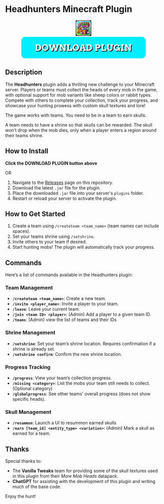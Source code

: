 # Headhunters Minecraft Plugin

<div align="center">
  <img src="./art/Headhunters-Logo.jpg" alt="Headhunters Logo" style="max-height: 50px;"/>
</div>

<div align="center">
  <a href="https://github.com/joeShuff/Minecraft-Headhunters/releases/latest/download/HeadHunters.jar" download>
    <img src="/art/download-button.png" alt="Download Button" />
  </a>
</div>

## Description
The **Headhunters** plugin adds a thrilling new challenge to your Minecraft server. Players or teams must collect the heads of every mob in the game, with optional support for mob variants like sheep colors or rabbit types. Compete with others to complete your collection, track your progress, and showcase your hunting prowess with custom skull textures and lore!

The game works with teams. You need to be in a team to earn skulls.

A team needs to have a shrine so that skulls can be rewarded. The skull won't drop when the mob dies, only when a player enters a region around their teams shrine.

## How to Install
**Click the DOWNLOAD PLUGIN button above** 

OR

1. Navigate to the [Releases](https://github.com/joeShuff/Minecraft-Headhunters/releases) page on this repository.
2. Download the latest `.jar` file for the plugin.
3. Place the downloaded `.jar` file into your server's `plugins` folder.
4. Restart or reload your server to activate the plugin.

## How to Get Started
1. Create a team using `/createteam <team_name>` (team names can include spaces).
2. Set your teams shrine using `/setshrine`.
3. Invite others to your team if desired.
4. Start hunting mobs! The plugin will automatically track your progress.

## Commands
Here’s a list of commands available in the Headhunters plugin:

### Team Management
- **`/createteam <team_name>`**: Create a new team.
- **`/invite <player_name>`**: Invite a player to your team.
- **`/leave`**: Leave your current team.
- **`/join <team ID> <player>`**: (Admin) Add a player to a given team ID.
- **`/teams`**: (Admin) view the list of teams and their IDs

### Shrine Management
- **`/setshrine`**: Set your team’s shrine location. Requires confirmation if a shrine is already set.
- **`/setshrine confirm`**: Confirm the new shrine location.

### Progress Tracking
- **`/progress`**: View your team’s collection progress.
- **`/missing <category>`**: List the mobs your team still needs to collect. (Optional category)
- **`/globalprogress`**: See other teams' overall progress (does not show specific heads).

### Skull Management
- **`/resummon`**: Launch a UI to resummon earned skulls
- **`/earn [team_id] <entity_type> <variation>`**: (Admin) Mark a skull as earned for a team.

## Thanks
Special thanks to:
- The **Vanilla Tweaks** team for providing some of the skull textures used in this plugin from their *More Mob Heads* datapack.
- **ChatGPT** for assisting with the development of this plugin and writing much of the base code.

Enjoy the hunt!
